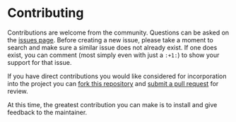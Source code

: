 Contributing
============

Contributions are welcome from the community. Questions can be asked on the
[issues page][1]. Before creating a new issue, please take a moment to search
and make sure a similar issue does not already exist. If one does exist, you
can comment (most simply even with just a `:+1:`) to show your support for that
issue.

If you have direct contributions you would like considered for incorporation
into the project you can [fork this repository][2] and
[submit a pull request][3] for review.

At this time, the greatest contribution you can make is to install and
give feedback to the maintainer.


[1]: https://code.usgs.gov/sas/wildlife-wrangler/issues
[2]: https://code.usgs.gov/sas/articles/fork-a-repo/
[3]: https://code.usgs.gov/sas/articles/about-pull-requests/
